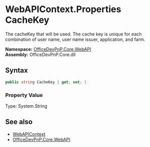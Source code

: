 # WebAPIContext.Properties CacheKey
The cacheKey that will be used. The cache key is unique for each combination of user name, user name issuer, application, and farm.  

**Namespace:** [OfficeDevPnP.Core.WebAPI](OfficeDevPnP.Core.WebAPI.md)  
**Assembly:** OfficeDevPnP.Core.dll  
## Syntax
```C#
public string CacheKey { get; set; }
```

### Property Value
Type: System.String  

## See also
- [WebAPIContext](OfficeDevPnP.Core.WebAPI.WebAPIContext.md) 
- [OfficeDevPnP.Core.WebAPI](OfficeDevPnP.Core.WebAPI.md)
